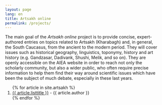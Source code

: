 ```yaml
---
layout: page
lang: en
title: Artsakh online
permalink: /projects/
---
```


The main goal of the *Artsakh online* project is to provide concise, expert-authored entries on topics related to Artsakh (Kharabagh) and, in general, the South Caucasus, from the ancient to the modern period. They will cover issues such as historical geography, linguistics, toponymy, history and art history (e.g. Gandzasar, Dadivank, Shushi, Melik, and so on).  They are openly accessible on the AIEA website in order to reach not only the scholarly community, but also a wider public, who often require precise information to help them find their way around scientific issues which have been the subject of much debate, especially in these last years.

<ol>
{% for article in site.artsakh %}
  <li>
    <a href="{{ article.url }}">{{ article.listtitle }}</a> - {{ article.author }}
  </li>
{% endfor %}
</ol>
